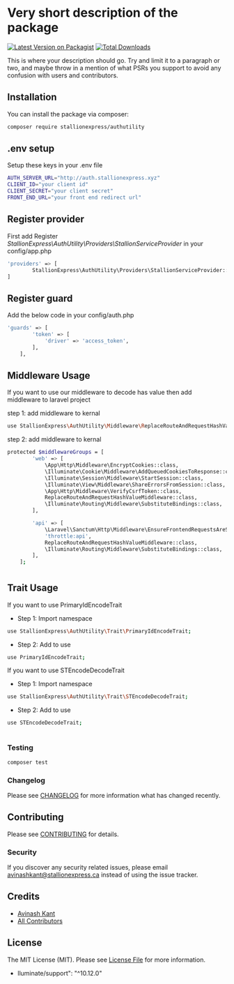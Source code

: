# Very short description of the package

[![Latest Version on Packagist](https://img.shields.io/packagist/v/stallionexpress/authutility.svg?style=flat-square)](https://packagist.org/packages/stallionexpress/authutility)
[![Total Downloads](https://img.shields.io/packagist/dt/stallionexpress/authutility.svg?style=flat-square)](https://packagist.org/packages/stallionexpress/authutility)

This is where your description should go. Try and limit it to a paragraph or two, and maybe throw in a mention of what PSRs you support to avoid any confusion with users and contributors.

## Installation

You can install the package via composer:

```bash
composer require stallionexpress/authutility
```

## .env setup

Setup these keys in your .env file

```bash
AUTH_SERVER_URL="http://auth.stallionexpress.xyz"
CLIENT_ID="your client id"
CLIENT_SECRET="your client secret"
FRONT_END_URL="your front end redirect url"
```

## Register provider

First add Register _StallionExpress\AuthUtility\Providers\StallionServiceProvider_ in your config/app.php

```bash
'providers' => [
        StallionExpress\AuthUtility\Providers\StallionServiceProvider::class,
]
```

## Register guard

Add the below code in your config/auth.php

```bash
'guards' => [
        'token' => [
            'driver' => 'access_token',
        ],
    ],
```

## Middleware Usage

If you want to use our middleware to decode has value then add middleware to laravel project

step 1: add middleware to kernal

```bash
use StallionExpress\AuthUtility\Middleware\ReplaceRouteAndRequestHashValueMiddleware;
```

step 2: add middleware to kernal

```bash
protected $middlewareGroups = [
        'web' => [
            \App\Http\Middleware\EncryptCookies::class,
            \Illuminate\Cookie\Middleware\AddQueuedCookiesToResponse::class,
            \Illuminate\Session\Middleware\StartSession::class,
            \Illuminate\View\Middleware\ShareErrorsFromSession::class,
            \App\Http\Middleware\VerifyCsrfToken::class,
            ReplaceRouteAndRequestHashValueMiddleware::class,
            \Illuminate\Routing\Middleware\SubstituteBindings::class,
        ],

        'api' => [
            \Laravel\Sanctum\Http\Middleware\EnsureFrontendRequestsAreStateful::class,
            'throttle:api',
            ReplaceRouteAndRequestHashValueMiddleware::class,
            \Illuminate\Routing\Middleware\SubstituteBindings::class,
        ],
    ];
```

#

## Trait Usage

If you want to use PrimaryIdEncodeTrait

-   Step 1: Import namespace

```bash
use StallionExpress\AuthUtility\Trait\PrimaryIdEncodeTrait;
```

-   Step 2: Add to use

```bash
use PrimaryIdEncodeTrait;
```

If you want to use STEncodeDecodeTrait

-   Step 1: Import namespace

```bash
use StallionExpress\AuthUtility\Trait\STEncodeDecodeTrait;
```

-   Step 2: Add to use

```bash
use STEncodeDecodeTrait;
```

#

### Testing

```bash
composer test
```

### Changelog

Please see [CHANGELOG](CHANGELOG.md) for more information what has changed recently.

## Contributing

Please see [CONTRIBUTING](CONTRIBUTING.md) for details.

### Security

If you discover any security related issues, please email avinashkant@stallionexpress.ca instead of using the issue tracker.

## Credits

-   [Avinash Kant](https://github.com/se-bahubali)
-   [All Contributors](../../contributors)

## License

The MIT License (MIT). Please see [License File](LICENSE.md) for more information.

-   lluminate/support": "^10.12.0"

